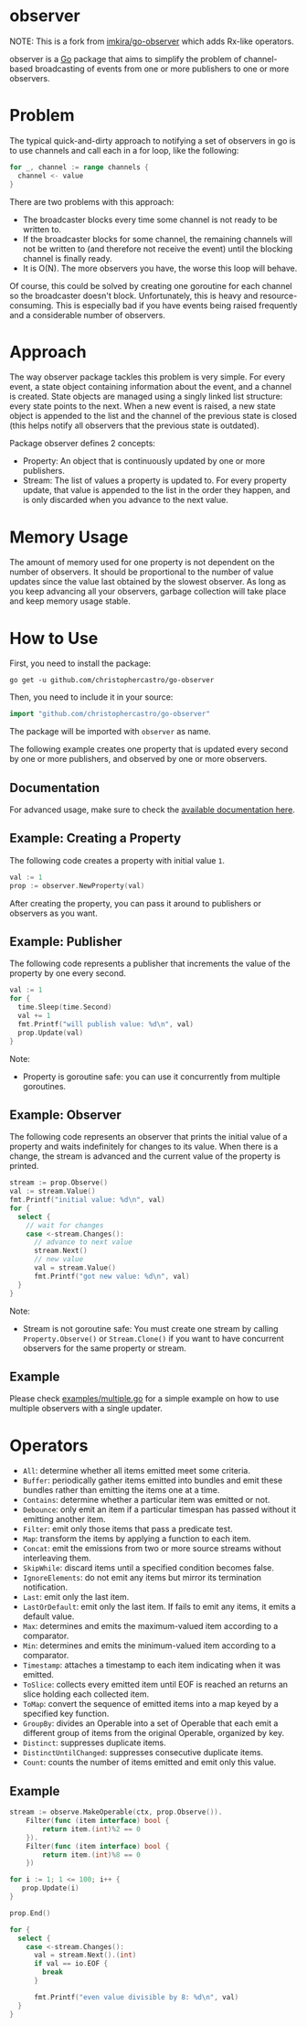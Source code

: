 # observer

NOTE: This is a fork from [imkira/go-observer](https://github.com/imkira/go-observer)
which adds Rx-like operators.

observer is a [Go](http://golang.org) package that aims to simplify the problem
of channel-based broadcasting of events from one or more publishers to one or
more observers.

# Problem

The typical quick-and-dirty approach to notifying a set of observers in go is
to use channels and call each in a for loop, like the following:

```go
for _, channel := range channels {
  channel <- value
}
```

There are two problems with this approach:

- The broadcaster blocks every time some channel is not ready to be written to.
- If the broadcaster blocks for some channel, the remaining channels will not
  be written to (and therefore not receive the event) until the blocking
  channel is finally ready.
- It is O(N). The more observers you have, the worse this loop will behave.

Of course, this could be solved by creating one goroutine for each channel so
the broadcaster doesn't block. Unfortunately, this is heavy and
resource-consuming. This is especially bad if you have events being raised
frequently and a considerable number of observers.

# Approach

The way observer package tackles this problem is very simple. For every event,
a state object containing information about the event, and a channel is
created. State objects are managed using a singly linked list structure: every
state points to the next. When a new event is raised, a new state object is
appended to the list and the channel of the previous state is closed (this
helps notify all observers that the previous state is outdated).

Package observer defines 2 concepts:

- Property: An object that is continuously updated by one or more publishers.
- Stream: The list of values a property is updated to. For every property
update, that value is appended to the list in the order they happen, and is
only discarded when you advance to the next value.

# Memory Usage

The amount of memory used for one property is not dependent on the number of
observers. It should be proportional to the number of value updates since the
value last obtained by the slowest observer. As long as you keep advancing all
your observers, garbage collection will take place and keep memory usage
stable.

# How to Use

First, you need to install the package:

```
go get -u github.com/christophercastro/go-observer
```

Then, you need to include it in your source:

```go
import "github.com/christophercastro/go-observer"
```

The package will be imported with ```observer``` as name.

The following example creates one property that is updated every second by one
or more publishers, and observed by one or more observers.

## Documentation

For advanced usage, make sure to check the
[available documentation here](http://godoc.org/github.com/christophercastro/go-observer).

## Example: Creating a Property

The following code creates a property with initial value ```1```.

```go
val := 1
prop := observer.NewProperty(val)
```

After creating the property, you can pass it around to publishers or
observers as you want.

## Example: Publisher

The following code represents a publisher that increments the value of the
property by one every second.

```go
val := 1
for {
  time.Sleep(time.Second)
  val += 1
  fmt.Printf("will publish value: %d\n", val)
  prop.Update(val)
}
```

Note:

- Property is goroutine safe: you can use it concurrently from multiple
goroutines.

## Example: Observer

The following code represents an observer that prints the initial value of a
property and waits indefinitely for changes to its value. When there is a
change, the stream is advanced and the current value of the property is
printed.

```go
stream := prop.Observe()
val := stream.Value()
fmt.Printf("initial value: %d\n", val)
for {
  select {
    // wait for changes
    case <-stream.Changes():
      // advance to next value
      stream.Next()
      // new value
      val = stream.Value()
      fmt.Printf("got new value: %d\n", val)
  }
}
```

Note:

- Stream is not goroutine safe: You must create one stream by calling
  ```Property.Observe()``` or ```Stream.Clone()``` if you want to have
  concurrent observers for the same property or stream.

## Example

Please check
[examples/multiple.go](https://github.com/christophercastro/go-observer/blob/master/examples/multiple.go)
for a simple example on how to use multiple observers with a single updater.

# Operators

- `All`: determine whether all items emitted meet some criteria.
- `Buffer`: periodically gather items emitted into bundles and emit these bundles rather than emitting the items one at a time.
- `Contains`: determine whether a particular item was emitted or not.
- `Debounce`: only emit an item if a particular timespan has passed without it emitting another item.
- `Filter`: emit only those items that pass a predicate test.
- `Map`: transform the items by applying a function to each item.
- `Concat`: emit the emissions from two or more source streams without interleaving them.
- `SkipWhile`: discard items until a specified condition becomes false.
- `IgnoreElements`: do not emit any items but mirror its termination notification.
- `Last`: emit only the last item.
- `LastOrDefault`: emit only the last item. If fails to emit any items, it emits a default value.
- `Max`: determines and emits the maximum-valued item according to a comparator.
- `Min`: determines and emits the minimum-valued item according to a comparator.
- `Timestamp`: attaches a timestamp to each item indicating when it was emitted.
- `ToSlice`: collects every emitted item until EOF is reached an returns an slice holding each collected item.
- `ToMap`: convert the sequence of emitted items into a map keyed by a specified key function.
- `GroupBy`: divides an Operable into a set of Operable that each emit a different group of items from the original Operable, organized by key.
- `Distinct`: suppresses duplicate items.
- `DistinctUntilChanged`: suppresses consecutive duplicate items.
- `Count`: counts the number of items emitted and emit only this value.

## Example

```go
stream := observe.MakeOperable(ctx, prop.Observe()).
    Filter(func (item interface) bool {
        return item.(int)%2 == 0
    }).
    Filter(func (item interface) bool {
        return item.(int)%8 == 0
    })

for i := 1; 1 <= 100; i++ {
   prop.Update(i)
}

prop.End()

for {
  select {
    case <-stream.Changes():
      val = stream.Next().(int)
      if val == io.EOF {
        break
      }

      fmt.Printf("even value divisible by 8: %d\n", val)
  }
}
```